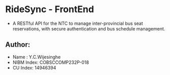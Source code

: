# RideSync - FrontEnd
- A RESTful API for the NTC to manage inter-provincial bus seat reservations, with secure authentication and bus schedule management.

## Author:
- Name : Y.C.Wijesinghe
- NIBM Index: COBSCCOMP232P-018
- CU Index: 14946394
